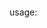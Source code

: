 ```pip install flask nest_asyncio pyppeteer
```

usage:
```curl -X POST http://localhost:5000/generate-docx -H "Content-Type: application/json" -d "{\"url\": \"https://www.digitalbiz.tech/blog/2024-10-15-salesforce-cli-to-transfer-metadata-between-orgs/\"}" --output output.docx
```
